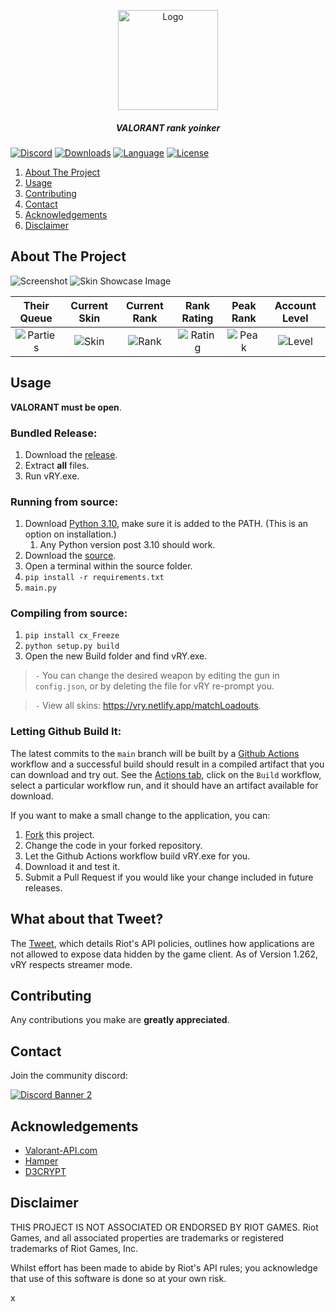 <p align="center">
    <a href="https://github.com/isaacKenyon/valorant-rank-yoinker/">
        <img src="assets/Logo.png" alt="Logo" width="160" height="160">
    </a>
<h5 align="center"> VALORANT rank yoinker</h5>

[![Discord][discord-shield]][discord-url]
[![Downloads][downloads-shield]][downloads-url]
[![Language][language-shield]][language-url]
[![License][license-shield]][license-url]
     
 
  <ol>
    <li><a href="#about-the-project">About The Project</a></li>
    <li><a href="#usage">Usage</a></li>
    <li><a href="#contributing">Contributing</a></li>
    <li><a href="#contact">Contact</a></li>
    <li><a href="#acknowledgements">Acknowledgements</a></li>
    <li><a href="#disclaimer">Disclaimer</a></li>
  </ol>

    
## About The Project

 ![Screenshot](assets/Example.png)
 ![Skin Showcase Image](assets/SkinShowcase.png)

|Their Queue|Current Skin|Current Rank|Rank Rating|Peak Rank|Account Level|
|:---:|:---:|:---:|:---:|:---:|:---:|
|![Parties](assets/Party.png)|![Skin](assets/Skin.png)|![Rank](assets/Rank.png)|![Rating](assets/Rating.png)|![Peak](assets/PeakRank.png)|![Level](assets/Level.png)|
    

## Usage
 **VALORANT must be open**.

### Bundled Release:

1) Download the [release](https://github.com/isaacKenyon/valorant-rank-yoinker/releases/latest).
2) Extract **all** files.
3) Run vRY.exe.

### Running from source:

1) Download [Python 3.10](https://www.python.org/downloads/release/python-3100/), make sure it is added to the PATH. (This is an option on installation.)
   1) Any Python version post 3.10 should work.
2) Download the [source](https://github.com/isaacKenyon/VALORANT-rank-yoinker/archive/refs/heads/main.zip).
3) Open a terminal within the source folder.
4) `pip install -r requirements.txt`
5) `main.py`

### Compiling from source:

1) `pip install cx_Freeze`
2) `python setup.py build`
3)  Open the new Build folder and find vRY.exe.

> `-` You can change the desired weapon by editing the gun in `config.json`, or by deleting the file for vRY re-prompt you.

> `-` View all skins: <https://vry.netlify.app/matchLoadouts>.

### Letting Github Build It:

The latest commits to the `main` branch will be built by a [Github Actions](https://github.com/isaacKenyon/VALORANT-rank-yoinker/actions) workflow 
and a successful build should result in a compiled artifact that you can download and try out.
See the [Actions tab](https://github.com/isaacKenyon/VALORANT-rank-yoinker/actions), click on the `Build` workflow, 
select a particular workflow run, and it should have an artifact available for download. 

If you want to make a small change to the application, you can:
1) [Fork](https://github.com/isaacKenyon/VALORANT-rank-yoinker/fork) this project.
2) Change the code in your forked repository.
3) Let the Github Actions workflow build vRY.exe for you.
4) Download it and test it.
5) Submit a Pull Request if you would like your change included in future releases.

## What about that Tweet?

 The [Tweet](https://twitter.com/PlayVALORANT/status/1539728676815642624), which details Riot's API policies, outlines how
 applications are not allowed to expose data hidden by the game client. As of Version 1.262, vRY respects streamer mode.

## Contributing

 Any contributions you make are **greatly appreciated**.
 
## Contact 

 Join the community discord:         
 
[![Discord Banner 2][discord-banner]][discord-url]

## Acknowledgements

 - [Valorant-API.com](https://valorant-api.com/)
 - [Hamper](https://hamper.codes/)
 - [D3CRYPT](https://d3crypt360.pages.dev/)
 
## Disclaimer

 THIS PROJECT IS NOT ASSOCIATED OR ENDORSED BY RIOT GAMES. Riot Games, and all associated properties are trademarks or registered trademarks of Riot Games, Inc.
    
 Whilst effort has been made to abide by Riot's API rules; you acknowledge that use of this software is done so at your own risk.


[discord-shield]: https://img.shields.io/discord/872101595037446144?color=7289da&label=Support&logo=discord&logoColor=7289da&style=for-the-badge
[discord-url]: https://discord.gg/HeTKed64Ka
[discord-banner]: https://discordapp.com/api/guilds/872101595037446144/widget.png?style=banner2

[downloads-shield]: https://img.shields.io/github/downloads/isaacKenyon/VALORANT-rank-yoinker/total?style=for-the-badge&logo=github
[downloads-url]: https://github.com/isaacKenyon/VALORANT-rank-yoinker/releases/latest

[language-shield]: https://img.shields.io/github/languages/top/isaacKenyon/Valorant-rank-yoinker?logo=python&logoColor=yellow&style=for-the-badge
[language-url]: https://www.python.org/

[license-shield]: https://img.shields.io/github/license/isaacKenyon/valorant-rank-yoinker?style=for-the-badge
[license-url]: https://github.com/isaacKenyon/valorant-rank-yoinker/blob/main/LICENSE
x

